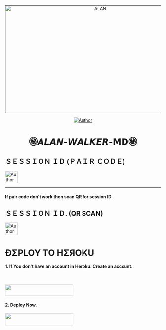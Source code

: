  <p align="center">  
  <a href="">
    <img alt="ALAN" width="600" height="350" src="https://telegra.ph/file/82a61aaa72f040842620f.jpg">
  </a>
</p>



<p align="center">
<a href="https://github.com/ibrahimaitech/ALAN-WALKER-MD-Q1/tree/main"><img title="Author" src="https://img.shields.io/badge/ALAN WALKER MD-black?style=for-the-badge&logo=github"></a>
<p/>

 
<h1 align="center">㊙𝘼𝙇𝘼𝙉-𝙒𝘼𝙇𝙆𝙀𝙍-𝗠𝗗㊙</h1>


<h2 align="left">ＳＥＳＳＩＯＮ ＩＤ (ＰＡＩＲ ＣＯＤＥ)</h2>
<p align="left">
<a href="https://replit.com/@iycwwwuaaipgfjs/Prince-PairCode?v=1"><img height= "40" title="Author" src="https://img.shields.io/badge/SESSION ID-black?style=for-the-badge&logo=replit"></a>
<p/>

****
#### If pair code don't work then scan QR for session ID


<h2 align="left">ＳＥＳＳＩＯＮ ＩＤ. (QR SCAN)</h2>

<a href="https://princebotqr.onrender.com/"><img height= "40" title="Author" src="https://img.shields.io/badge/SESSION ID-black?style=for-the-badge&logo=render"></a>
<p/>


<h1 align="left">ÐΣPLOY TO HΣЯOKU</h1> 

#### 1. If You don't have an account in Heroku. Create an account.
<br>
       <p align="left"><a href="https://signup.heroku.com"> <img src="https://img.shields.io/badge/heroku%20Account-purple?style=for-the-badge&logo=heroku" width="220" height="38.45"/></a></p>

#### 2. Deploy Now.
   <p align="left"><a href="https://heroku.com/deploy?template=https://github.com/ibrahimaitech/ALAN-WALKER-MD-Q1/tree/main"> <img src="https://img.shields.io/badge/Heroku%20Deploy-purple?style=for-the-badge&logo=heroku" width="220" height="38.45"/></a></p>




